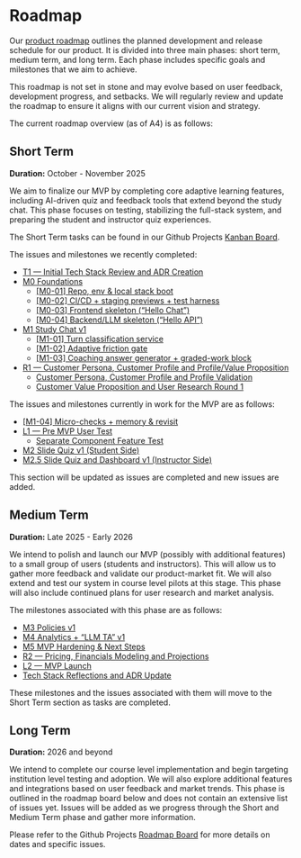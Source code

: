 # Roadmap

Our [product roadmap](https://github.com/orgs/dcsil/projects/95/views/1) outlines the planned development and release schedule for our product. It is divided into three main phases: short term, medium term, and long term. Each phase includes specific goals and milestones that we aim to achieve.

This roadmap is not set in stone and may evolve based on user feedback, development progress, and setbacks. We will regularly review and update the roadmap to ensure it aligns with our current vision and strategy.

The current roadmap overview (as of A4) is as follows:

## Short Term

**Duration:** October - November 2025

We aim to finalize our MVP by completing core adaptive learning features, including AI-driven quiz and feedback tools that extend beyond the study chat. This phase focuses on testing, stabilizing the full-stack system, and preparing the student and instructor quiz experiences.

The Short Term tasks can be found in our Github Projects [Kanban Board](https://github.com/orgs/dcsil/projects/95/views/2).

The issues and milestones we recently completed:
- [T1 — Initial Tech Stack Review and ADR Creation](https://github.com/dcsil/Horizon-Labs/issues/96)
- [M0 Foundations](https://github.com/dcsil/Horizon-Labs/milestone/11)
  - [[M0-01] Repo, env & local stack boot](https://github.com/dcsil/Horizon-Labs/issues/42)
  - [[M0-02] CI/CD + staging previews + test harness](https://github.com/dcsil/Horizon-Labs/issues/44)
  - [[M0-03] Frontend skeleton (“Hello Chat”) ](https://github.com/dcsil/Horizon-Labs/issues/45)
  - [[M0-04] Backend/LLM skeleton (“Hello API”)](https://github.com/dcsil/Horizon-Labs/issues/47)
- [M1 Study Chat v1](https://github.com/dcsil/Horizon-Labs/milestone/13)
  - [[M1-01] Turn classification service](https://github.com/dcsil/Horizon-Labs/issues/48)
  - [[M1-02] Adaptive friction gate](https://github.com/dcsil/Horizon-Labs/issues/49)
  - [[M1-03] Coaching answer generator + graded-work block](https://github.com/dcsil/Horizon-Labs/issues/50)
- [R1 — Customer Persona, Customer Profile and Profile/Value Proposition](https://github.com/dcsil/Horizon-Labs/milestone/23)
  - [Customer Persona, Customer Profile and Profile Validation](https://github.com/dcsil/Horizon-Labs/issues/88)
  - [Customer Value Proposition and User Research Round 1](https://github.com/dcsil/Horizon-Labs/issues/89)

The issues and milestones currently in work for the MVP are as follows:
- [[M1-04] Micro-checks + memory & revisit](https://github.com/dcsil/Horizon-Labs/issues/51)
- [L1 — Pre MVP User Test](https://github.com/dcsil/Horizon-Labs/milestone/27)
  - [Separate Component Feature Test](https://github.com/dcsil/Horizon-Labs/issues/94)
- [M2 Slide Quiz v1 (Student Side)](https://github.com/dcsil/Horizon-Labs/milestone/14)
- [M2.5 Slide Quiz and Dashboard v1 (Instructor Side)](https://github.com/dcsil/Horizon-Labs/milestone/32)

This section will be updated as issues are completed and new issues are added.

## Medium Term

**Duration:** Late 2025 - Early 2026

We intend to polish and launch our MVP (possibly with additional features) to a small group of users (students and instructors). This will allow us to gather more feedback and validate our product-market fit. We will also extend and test our system in course level pilots at this stage. This phase will also include continued plans for user research and market analysis.

The milestones associated with this phase are as follows:
- [M3 Policies v1](https://github.com/dcsil/Horizon-Labs/milestone/15)
- [M4 Analytics + “LLM TA” v1](https://github.com/dcsil/Horizon-Labs/milestone/16)
- [M5 MVP Hardening & Next Steps](https://github.com/dcsil/Horizon-Labs/milestone/17)
- [R2 — Pricing, Financials Modeling and Projections](https://github.com/dcsil/Horizon-Labs/milestone/24)
- [L2 — MVP Launch](https://github.com/dcsil/Horizon-Labs/milestone/28)
- [Tech Stack Reflections and ADR Update](https://github.com/dcsil/Horizon-Labs/milestone/31)

These milestones and the issues associated with them will move to the Short Term section as tasks are completed.

## Long Term

**Duration:** 2026 and beyond

We intend to complete our course level implementation and begin targeting institution level testing and adoption. We will also explore additional features and integrations based on user feedback and market trends. This phase is outlined in the roadmap board below and does not contain an extensive list of issues yet. Issues will be added as we progress through the Short and Medium Term phase and gather more information.

Please refer to the Github Projects [Roadmap Board](https://github.com/orgs/dcsil/projects/95/views/1) for more details on dates and specific issues.
